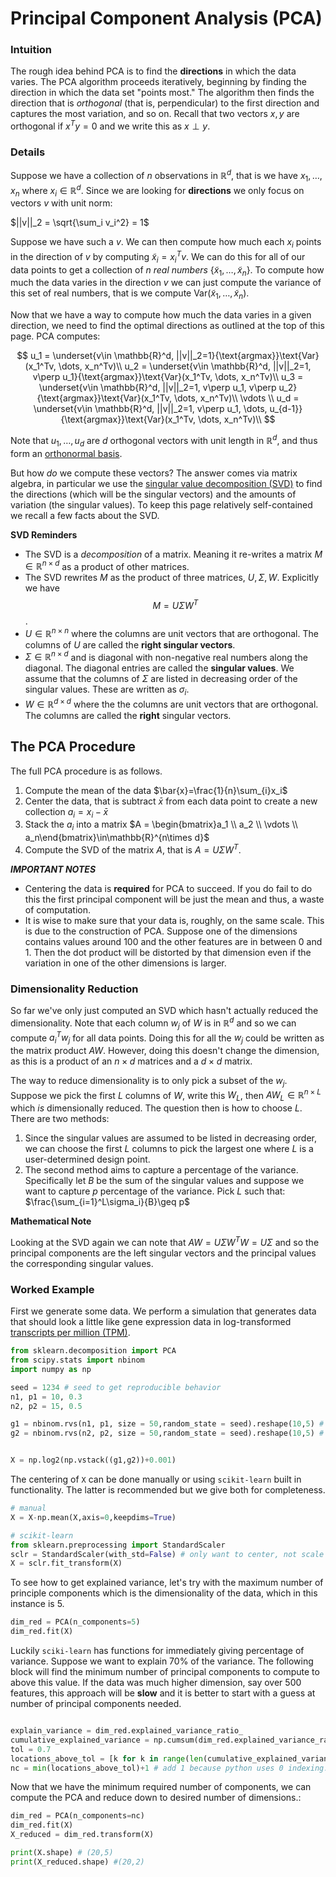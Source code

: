 # Principal Component Analysis (PCA)

### Intuition

The rough idea behind PCA is to find the **directions** in which the data varies. The PCA algorithm proceeds iteratively, beginning by finding the direction in which the data set "points most." The algorithm then finds the direction that is *orthogonal* (that is, perpendicular) to the first direction and captures the most variation, and so on. Recall that two vectors $x,y$ are orthogonal if $x^Ty=0$ and we write this as $x\perp y$.


### Details 

Suppose we have a collection of $n$ observations in $\mathbb{R}^d$, that is we have $x_1, \dots, x_n$ where $x_i\in \mathbb{R}^d$. Since we are looking for **directions** we only focus on vectors $v$ with unit norm: 

$||v||_2 = \sqrt{\sum_i v_i^2} = 1$

Suppose we have such a $v$. We can then compute how much each $x_i$ points in the direction of $v$ by computing $\tilde{x}_i=x_i^Tv$. We can do this for all of our data points to get a collection of $n$ *real numbers* $\{\tilde{x}_1, \dots, \tilde{x}_n\}$. To compute how much the data varies in the direction $v$ we can just compute the variance of this set of real numbers, that is we compute Var$(\tilde{x}_1, \dots, \tilde{x}_n)$. 

Now that we have a way to compute how much the data varies in a given direction, we need to find the optimal directions as outlined at the top of this page. PCA computes:


$$
u_1 = \underset{v\in \mathbb{R}^d, ||v||_2=1}{\text{argmax}}\text{Var}(x_1^Tv, \dots, x_n^Tv)\\
u_2 = \underset{v\in \mathbb{R}^d, ||v||_2=1, v\perp u_1}{\text{argmax}}\text{Var}(x_1^Tv, \dots, x_n^Tv)\\
u_3 = \underset{v\in \mathbb{R}^d, ||v||_2=1, v\perp u_1, v\perp u_2}{\text{argmax}}\text{Var}(x_1^Tv, \dots, x_n^Tv)\\
\vdots \\
u_d = \underset{v\in \mathbb{R}^d, ||v||_2=1, v\perp u_1, \dots, u_{d-1}}{\text{argmax}}\text{Var}(x_1^Tv, \dots, x_n^Tv)\\
$$



Note that $u_1, \dots, u_d$ are $d$ orthogonal vectors with unit length in $\mathbb{R}^d$, and thus form an [orthonormal basis](https://en.wikipedia.org/wiki/Orthonormal_basis). 

But how *do* we compute these vectors? The answer comes via matrix algebra, in particular we use the [singular value decomposition (SVD)](https://en.wikipedia.org/wiki/Singular_value_decomposition) to find the directions (which will be the singular vectors) and the amounts of variation (the singular values). To keep this page relatively self-contained we recall a few facts about the SVD.

**SVD Reminders**

- The SVD is a *decomposition* of a matrix. Meaning it re-writes a matrix $M\in\mathbb{R}^{n\times d}$ as a product of other matrices. 
- The SVD rewrites $M$ as the product of three matrices, $U, \Sigma, W$. Explicitly we have
$$
M=U\Sigma W^T
$$. 
- $U\in \mathbb{R}^{n \times n}$ where the columns are unit vectors that are orthogonal. The columns of $U$ are called the **right singular vectors**.
- $\Sigma\in \mathbb{R}^{n\times d}$ and is diagonal with non-negative real numbers along the diagonal. The diagonal entries are called the **singular values**. We assume that the columns of $\Sigma$ are listed in decreasing order of the singular values. These are written as $\sigma_i$. 
- $W\in \mathbb{R}^{d\times d}$ where the the columns are unit vectors that are orthogonal. The columns are called the **right** singular vectors. 

## The PCA Procedure

The full PCA procedure is as follows. 


1. Compute the mean of the data $\bar{x}=\frac{1}{n}\sum_{i}x_i$
2. Center the data, that is subtract $\bar{x}$ from each data point to create a new collection $a_i=x_i-\bar{x}$
3. Stack the $a_i$ into a matrix $A = \begin{bmatrix}a_1 \\ a_2 \\ \vdots \\ a_n\end{bmatrix}\in\mathbb{R}^{n\times d}$
4. Compute the SVD of the matrix $A$, that is $A=U\Sigma W^T$. 


***IMPORTANT NOTES***

- Centering the data is **required** for PCA to succeed. If you do fail to do this the first principal component will be just the mean and thus, a waste of computation. 
- It is wise to make sure that your data is, roughly, on the same scale. This is due to the construction of PCA. Suppose one of the dimensions contains values around 100 and the other features are in between 0 and 1. Then the dot product will be distorted by that dimension even if the variation in one of the other dimensions is larger. 

### Dimensionality Reduction

So far we've only just computed an SVD which hasn't actually reduced the dimensionality. Note that each column $w_j$ of $W$ is in $\mathbb{R}^d$ and so we can compute $a_i^Tw_j$ for all data points. Doing this for all the $w_j$ could be written as the matrix product $AW$. However, doing this doesn't change the dimension, as this is a product of an $n\times d$ matrices and a $d\times d$ matrix. 

The way to reduce dimensionality is to only pick a subset of the $w_j$. Suppose we pick the first $L$ columns of $W$, write this $W_L$, then $AW_L\in \mathbb{R}^{n\times L}$ which *is* dimensionally reduced.  The question then is how to choose $L$. There are two methods:

1. Since the singular values are assumed to be listed in decreasing order, we can choose the first $L$ columns to pick the largest one where $L$ is a user-determined design point. 
2. The second method aims to capture a percentage of the variance. Specifically let $B$ be the sum of the singular values and suppose we want to capture $p$ percentage of the variance. Pick $L$ such that: $\frac{\sum_{i=1}^L\sigma_i}{B}\geq p$


**Mathematical Note**

Looking at the SVD again we can note that $AW=U\Sigma W^TW = U\Sigma$ and so the principal components are the left singular vectors and the principal values the corresponding singular values. 

### Worked Example

First we generate some data. We perform a simulation that generates data that should look a little like gene expression data in log-transformed [transcripts per million (TPM)](https://www.rna-seqblog.com/rpkm-fpkm-and-tpm-clearly-explained/).

```python
from sklearn.decomposition import PCA
from scipy.stats import nbinom
import numpy as np

seed = 1234 # seed to get reproducible behavior
n1, p1 = 10, 0.3
n2, p2 = 15, 0.5

g1 = nbinom.rvs(n1, p1, size = 50,random_state = seed).reshape(10,5) # simulated expression for distribution 1
g2 = nbinom.rvs(n2, p2, size = 50,random_state = seed).reshape(10,5) # simulated expression for distribution 2


X = np.log2(np.vstack((g1,g2))+0.001)
```

The centering of `X` can be done manually or using `scikit-learn` built in functionality. The latter is recommended but we give both for completeness.
```python
# manual
X = X-np.mean(X,axis=0,keepdims=True)

# scikit-learn
from sklearn.preprocessing import StandardScaler
sclr = StandardScaler(with_std=False) # only want to center, not scale in this instance. 
X = sclr.fit_transform(X)
```

To see how to get explained variance, let's try with the maximum number of principle components which is the dimensionality of the data, which in this instance is 5. 
```python
dim_red = PCA(n_components=5)
dim_red.fit(X)
```

Luckily `sciki-learn` has functions for immediately giving percentage of variance. Suppose we want to explain 70% of the variance.  The following block will find the minimum number of principal components to compute to above this value. If the data was much higher dimension, say over 500 features, this approach will be **slow** and it is better to start with a guess at number of principal components needed. 

```python

explain_variance = dim_red.explained_variance_ratio_
cumulative_explained_variance = np.cumsum(dim_red.explained_variance_ratio_)
tol = 0.7
locations_above_tol = [k for k in range(len(cumulative_explained_variance)) if cumulative_explained_variance[k]>=tol]
nc = min(locations_above_tol)+1 # add 1 because python uses 0 indexing. 
```

Now that we have the minimum required number of components, we can compute the PCA and reduce down to desired number of dimensions.:
```python
dim_red = PCA(n_components=nc)
dim_red.fit(X)
X_reduced = dim_red.transform(X)

print(X.shape) # (20,5)
print(X_reduced.shape) #(20,2)
```
